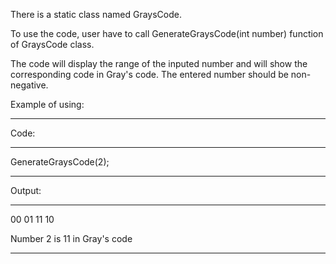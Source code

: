 There is a static class named GraysCode. 

To use the code, user have to call GenerateGraysCode(int number) function of GraysCode class.

The code will display the range of the inputed number and will show the corresponding code in Gray's code.
The entered number should be non-negative.

Example of using:
________________________________
Code:
________________________________

GenerateGraysCode(2);

________________________________
Output:
________________________________
00
01
11
10

Number 2 is 11 in Gray's code
________________________________
